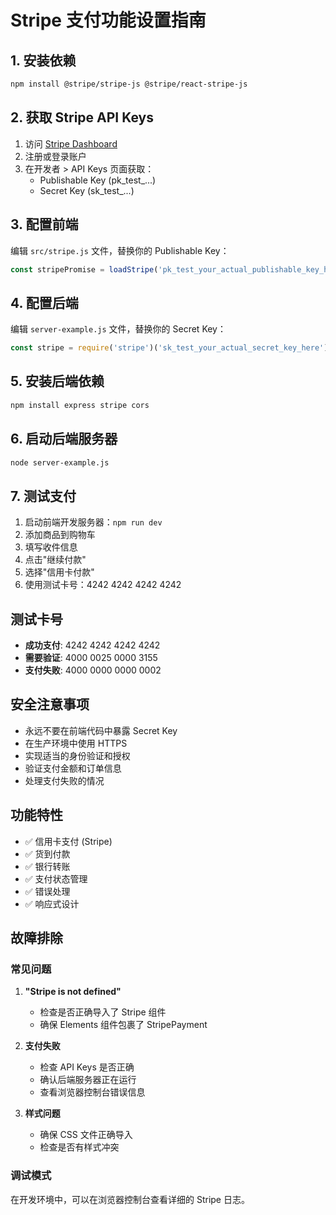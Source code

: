 # Stripe 支付功能设置指南

## 1. 安装依赖

```bash
npm install @stripe/stripe-js @stripe/react-stripe-js
```

## 2. 获取 Stripe API Keys

1. 访问 [Stripe Dashboard](https://dashboard.stripe.com/)
2. 注册或登录账户
3. 在开发者 > API Keys 页面获取：
   - Publishable Key (pk_test_...)
   - Secret Key (sk_test_...)

## 3. 配置前端

编辑 `src/stripe.js` 文件，替换你的 Publishable Key：

```javascript
const stripePromise = loadStripe('pk_test_your_actual_publishable_key_here');
```

## 4. 配置后端

编辑 `server-example.js` 文件，替换你的 Secret Key：

```javascript
const stripe = require('stripe')('sk_test_your_actual_secret_key_here');
```

## 5. 安装后端依赖

```bash
npm install express stripe cors
```

## 6. 启动后端服务器

```bash
node server-example.js
```

## 7. 测试支付

1. 启动前端开发服务器：`npm run dev`
2. 添加商品到购物车
3. 填写收件信息
4. 点击"继续付款"
5. 选择"信用卡付款"
6. 使用测试卡号：4242 4242 4242 4242

## 测试卡号

- **成功支付**: 4242 4242 4242 4242
- **需要验证**: 4000 0025 0000 3155
- **支付失败**: 4000 0000 0000 0002

## 安全注意事项

- 永远不要在前端代码中暴露 Secret Key
- 在生产环境中使用 HTTPS
- 实现适当的身份验证和授权
- 验证支付金额和订单信息
- 处理支付失败的情况

## 功能特性

- ✅ 信用卡支付 (Stripe)
- ✅ 货到付款
- ✅ 银行转账
- ✅ 支付状态管理
- ✅ 错误处理
- ✅ 响应式设计

## 故障排除

### 常见问题

1. **"Stripe is not defined"**
   - 检查是否正确导入了 Stripe 组件
   - 确保 Elements 组件包裹了 StripePayment

2. **支付失败**
   - 检查 API Keys 是否正确
   - 确认后端服务器正在运行
   - 查看浏览器控制台错误信息

3. **样式问题**
   - 确保 CSS 文件正确导入
   - 检查是否有样式冲突

### 调试模式

在开发环境中，可以在浏览器控制台查看详细的 Stripe 日志。
